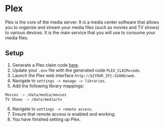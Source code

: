 # Plex

Plex is the core of the media server. It is a media center software that allows you to organize and stream your media files (such as movies and TV shows) to various devices. It is the main service that you will use to consume your media files.

## Setup

1. Generate a Plex claim code [here](https://www.plex.tv/claim/).
2. Update your `.env` file with the generated code `PLEX_CLAIM=code`.
3. Launch the Plex web interface `http://${YOUR_IP}:32400/web`.
4. Navigate to `settings -> manage -> libraries`.
5. Add the following library mappings:

```sh
Movies -> /data/media/movies
TV Shows -> /data/media/tv
```

6. Navigate to `settings -> remote access`.
7. Ensure that remote access is enabled and working.
8. You have finished setting up Plex.
